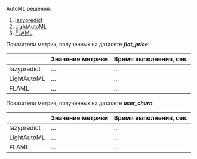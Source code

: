 
AutoML решения:
1. [lazypredict](https://pypi.org/project/lazypredict/)
2. [LightAutoML](https://github.com/sb-ai-lab/LightAutoML)
3. [FLAML](https://github.com/microsoft/FLAML)


Показатели метрик, полученных на датасете ***flat_price***:

|  | Значение метрики | Время выполнения, сек. |
|-------------|-------------|-------------|
| lazypredict    |  ...  |  ...  |
| LightAutoML    |  ...  |  ...  |
| FLAML          |  ...  |  ...  |


Показатели метрик, полученных на датасете ***user_churn***:

|  | Значение метрики | Время выполнения, сек. |
|-------------|-------------|-------------|
| lazypredict    |  ...  |  ...  |
| LightAutoML    |  ...  |  ...  |
| FLAML          |  ...  |  ...  |
